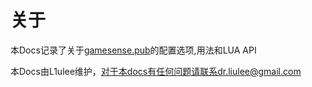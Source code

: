 # 关于

本Docs记录了关于[gamesense.pub](https://gamesense.pub)的配置选项,用法和LUA API

本Docs由L1ulee维护，对于本docs有任何问题请联系dr.liulee@gmail.com

